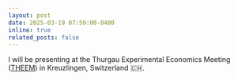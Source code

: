 ```yaml
---
layout: post
date: 2025-03-19 07:59:00-0400
inline: true
related_posts: false
---
```


I will be presenting at the Thurgau Experimental Economics Meeting ([THEEM](https://www.twi-kreuzlingen.ch/events/theem/)) in Kreuzlingen, Switzerland 🇨🇭.